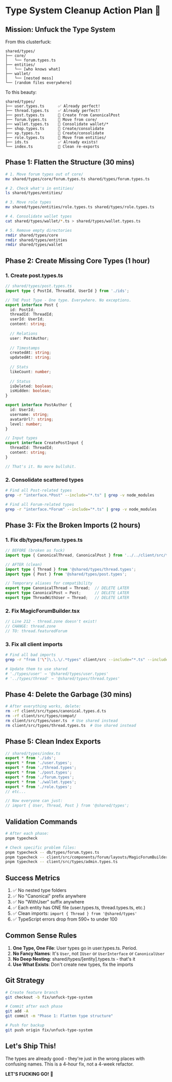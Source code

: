 # Type System Cleanup Action Plan 🎯

## Mission: Unfuck the Type System

From this clusterfuck:
```
shared/types/
├── core/
│   └── forum.types.ts
├── entities/
│   └── [who knows what]
├── wallet/
│   └── [nested mess]
└── [random files everywhere]
```

To this beauty:
```
shared/types/
├── user.types.ts      ✅ Already perfect!
├── thread.types.ts    ✅ Already perfect!
├── post.types.ts      🔨 Create from CanonicalPost
├── forum.types.ts     🔨 Move from core/
├── wallet.types.ts    🔨 Consolidate wallet/*
├── shop.types.ts      🔨 Create/consolidate
├── xp.types.ts        🔨 Create/consolidate
├── role.types.ts      🔨 Move from entities/
├── ids.ts             ✅ Already exists!
└── index.ts           🔨 Clean re-exports
```

## Phase 1: Flatten the Structure (30 mins)

```bash
# 1. Move forum types out of core/
mv shared/types/core/forum.types.ts shared/types/forum.types.ts

# 2. Check what's in entities/
ls shared/types/entities/

# 3. Move role types
mv shared/types/entities/role.types.ts shared/types/role.types.ts

# 4. Consolidate wallet types
cat shared/types/wallet/*.ts > shared/types/wallet.types.ts

# 5. Remove empty directories
rmdir shared/types/core
rmdir shared/types/entities
rmdir shared/types/wallet
```

## Phase 2: Create Missing Core Types (1 hour)

### 1. Create post.types.ts
```typescript
// shared/types/post.types.ts
import type { PostId, ThreadId, UserId } from './ids';

// THE Post Type - One type. Everywhere. No exceptions.
export interface Post {
  id: PostId;
  threadId: ThreadId;
  userId: UserId;
  content: string;
  
  // Relations
  user: PostAuthor;
  
  // Timestamps
  createdAt: string;
  updatedAt: string;
  
  // Stats
  likeCount: number;
  
  // Status
  isDeleted: boolean;
  isHidden: boolean;
}

export interface PostAuthor {
  id: UserId;
  username: string;
  avatarUrl?: string;
  level: number;
}

// Input types
export interface CreatePostInput {
  threadId: ThreadId;
  content: string;
}

// That's it. No more bullshit.
```

### 2. Consolidate scattered types
```bash
# Find all Post-related types
grep -r "interface.*Post" --include="*.ts" | grep -v node_modules

# Find all Forum-related types  
grep -r "interface.*Forum" --include="*.ts" | grep -v node_modules
```

## Phase 3: Fix the Broken Imports (2 hours)

### 1. Fix db/types/forum.types.ts
```typescript
// BEFORE (broken as fuck)
import type { CanonicalThread, CanonicalPost } from '../../client/src/types/canonical.types';

// AFTER (clean)
import type { Thread } from '@shared/types/thread.types';
import type { Post } from '@shared/types/post.types';

// Temporary aliases for compatibility
export type CanonicalThread = Thread;  // DELETE LATER
export type CanonicalPost = Post;      // DELETE LATER
export type ThreadWithUser = Thread;   // DELETE LATER
```

### 2. Fix MagicForumBuilder.tsx
```typescript
// Line 212 - thread.zone doesn't exist!
// CHANGE: thread.zone
// TO: thread.featuredForum
```

### 3. Fix all client imports
```bash
# Find all bad imports
grep -r "from ['\"]\.\.\/.*types" client/src --include="*.ts" --include="*.tsx"

# Update them to use shared
# './types/user' → '@shared/types/user.types'
# '../types/thread' → '@shared/types/thread.types'
```

## Phase 4: Delete the Garbage (30 mins)

```bash
# After everything works, delete:
rm -rf client/src/types/canonical.types.d.ts
rm -rf client/src/types/compat/
rm client/src/types/user.ts  # Use shared instead
rm client/src/types/thread.types.ts  # Use shared instead
```

## Phase 5: Clean Index Exports

```typescript
// shared/types/index.ts
export * from './ids';
export * from './user.types';
export * from './thread.types';
export * from './post.types';
export * from './forum.types';
export * from './wallet.types';
export * from './role.types';
// etc...

// Now everyone can just:
// import { User, Thread, Post } from '@shared/types';
```

## Validation Commands

```bash
# After each phase:
pnpm typecheck

# Check specific problem files:
pnpm typecheck -- db/types/forum.types.ts
pnpm typecheck -- client/src/components/forum/layouts/MagicForumBuilder.tsx
pnpm typecheck -- client/src/types/admin.types.ts
```

## Success Metrics

1. ✅ No nested type folders
2. ✅ No "Canonical" prefix anywhere
3. ✅ No "WithUser" suffix anywhere  
4. ✅ Each entity has ONE file (user.types.ts, thread.types.ts, etc.)
5. ✅ Clean imports: `import { Thread } from '@shared/types'`
6. ✅ TypeScript errors drop from 590+ to under 100

## Common Sense Rules

1. **One Type, One File**: User types go in user.types.ts. Period.
2. **No Fancy Names**: It's `User`, not `IUser` or `UserInterface` or `CanonicalUser`
3. **No Deep Nesting**: shared/types/[entity].types.ts - that's it
4. **Use What Exists**: Don't create new types, fix the imports

## Git Strategy

```bash
# Create feature branch
git checkout -b fix/unfuck-type-system

# Commit after each phase
git add -A
git commit -m "Phase 1: Flatten type structure"

# Push for backup
git push origin fix/unfuck-type-system
```

## Let's Ship This!

The types are already good - they're just in the wrong places with confusing names. This is a 4-hour fix, not a 4-week refactor.

**LET'S FUCKING GO!** 🚀